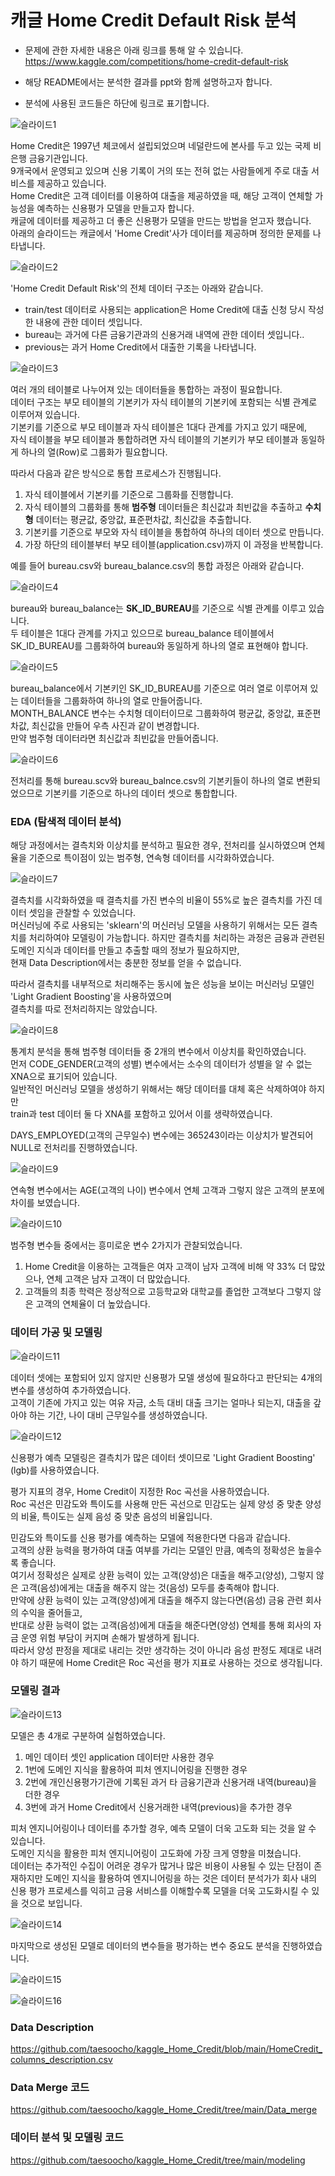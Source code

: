 # 캐글 Home Credit Default Risk 분석 

- 문제에 관한 자세한 내용은 아래 링크를 통해 알 수 있습니다.  
https://www.kaggle.com/competitions/home-credit-default-risk

- 해당 README에서는 분석한 결과를 ppt와 함께 설명하고자 합니다.  
- 분석에 사용된 코드들은 하단에 링크로 표기합니다.  

![슬라이드1](https://user-images.githubusercontent.com/50400392/179346557-307a281c-4b53-42f7-8d99-6d292cb98612.PNG)

Home Credit은 1997년 체코에서 설립되었으며 네덜란드에 본사를 두고 있는 국제 비은행 금융기관입니다.  
9개국에서 운영되고 있으며 신용 기록이 거의 또는 전혀 없는 사람들에게 주로 대출 서비스를 제공하고 있습니다.  
Home Credit은 고객 데이터를 이용하여 대출을 제공하였을 때, 해당 고객이 연체할 가능성을 예측하는 신용평가 모델을 만들고자 합니다.  
캐글에 데이터를 제공하고 더 좋은 신용평가 모델을 만드는 방법을 얻고자 했습니다.  
아래의 슬라이드는 캐글에서 'Home Credit'사가 데이터를 제공하며 정의한 문제를 나타냅니다.

![슬라이드2](https://user-images.githubusercontent.com/50400392/179346578-a20dba27-292c-4a16-bc92-011d8d74befa.PNG)

'Home Credit Default Risk'의 전체 데이터 구조는 아래와 같습니다.
- train/test 데이터로 사용되는 application은 Home Credit에 대출 신청 당시 작성한 내용에 관한 데이터 셋입니다.
- bureau는 과거에 다른 금융기관과의 신용거래 내역에 관한 데이터 셋입니다..
- previous는 과거 Home Credit에서 대출한 기록을 나타냅니다.

![슬라이드3](https://user-images.githubusercontent.com/50400392/179346579-a9f82eea-04ab-4e9f-90c3-ffc552a004c0.PNG)

여러 개의 테이블로 나누어져 있는 데이터들을 통합하는 과정이 필요합니다.  
데이터 구조는 부모 테이블의 기본키가 자식 테이블의 기본키에 포함되는 식별 관계로 이루어져 있습니다.  
기본키를 기준으로 부모 테이블과 자식 테이블은 1대다 관계를 가지고 있기 때문에,  
자식 테이블을 부모 테이블과 통합하려면 자식 테이블의 기본키가 부모 테이블과 동일하게 하나의 열(Row)로 그룹화가 필요합니다.  

따라서 다음과 같은 방식으로 통합 프로세스가 진행됩니다. 

1. 자식 테이블에서 기본키를 기준으로 그룹화를 진행합니다.
2. 자식 테이블의 그룹화를 통해 **범주형** 데이터들은 최신값과 최빈값을 추출하고 **수치형** 데이터는 평균값, 중앙값, 표준편차값, 최신값을 추출합니다.
3. 기본키를 기준으로 부모와 자식 테이블을 통합하여 하나의 데이터 셋으로 만듭니다.
4. 가장 하단의 테이블부터 부모 테이블(application.csv)까지 이 과정을 반복합니다.

예를 들어 bureau.csv와 bureau_balance.csv의 통합 과정은 아래와 같습니다.  

![슬라이드4](https://user-images.githubusercontent.com/50400392/179346581-63e66baf-be76-4a83-9276-57bff4b4e835.PNG)

bureau와 bureau_balance는 **SK_ID_BUREAU**를 기준으로 식별 관계를 이루고 있습니다.  
두 테이블은 1대다 관계를 가지고 있으므로 bureau_balance 테이블에서 SK_ID_BUREAU를 그룹화하여 bureau와 동일하게 하나의 열로 표현해야 합니다.  

![슬라이드5](https://user-images.githubusercontent.com/50400392/179346582-29a8bdeb-b240-4764-9a9d-9c74ea5eb41b.PNG)

bureau_balance에서 기본키인 SK_ID_BUREAU를 기준으로 여러 열로 이루어져 있는 데이터들을 그룹화하여 하나의 열로 만들어줍니다.  
MONTH_BALANCE 변수는 수치형 데이터이므로 그룹화하여 평균값, 중앙값, 표준편차값, 최신값을 만들어 우측 사진과 같이 변경합니다.  
만약 범주형 데이터라면 최신값과 최빈값을 만들어줍니다.  

![슬라이드6](https://user-images.githubusercontent.com/50400392/179346583-5b91f16c-dfa5-4173-af3a-81fb15eeb615.PNG)

전처리를 통해 bureau.scv와 bureau_balnce.csv의 기본키들이 하나의 열로 변환되었으므로 기본키를 기준으로 하나의 데이터 셋으로 통합합니다.  

### EDA (탐색적 데이터 분석)

해당 과정에서는 결측치와 이상치를 분석하고 필요한 경우, 전처리를 실시하였으며 연체율을 기준으로 특이점이 있는 범주형, 연속형 데이터를 시각화하였습니다.

![슬라이드7](https://user-images.githubusercontent.com/50400392/179346585-b536ebe2-fd86-4efd-82cf-caee3f400da0.PNG)

결측치를 시각화하였을 때 결측치를 가진 변수의 비율이 55%로 높은 결측치를 가진 데이터 셋임을 관찰할 수 있었습니다.  
머신러닝에 주로 사용되는 'sklearn'의 머신러닝 모델을 사용하기 위해서는 모든 결측치를 처리하여야 모델링이 가능합니다.
하지만 결측치를 처리하는 과정은 금융과 관련된 도메인 지식과 데이터를 만들고 추출할 때의 정보가 필요하지만,  
현재 Data Description에서는 충분한 정보를 얻을 수 없습니다.  

따라서 결측치를 내부적으로 처리해주는 동시에 높은 성능을 보이는 머신러닝 모델인 'Light Gradient Boosting'을 사용하였으며  
결측치를 따로 전처리하지는 않았습니다.

![슬라이드8](https://user-images.githubusercontent.com/50400392/179346586-5750f3c6-0a2e-4e73-9ad0-a28ac346e862.PNG)

통계치 분석을 통해 범주형 데이터들 중 2개의 변수에서 이상치를 확인하였습니다.  
먼저 CODE_GENDER(고객의 성별) 변수에서는 소수의 데이터가 성별을 알 수 없는 XNA으로 표기되어 있습니다.  
일반적인 머신러닝 모델을 생성하기 위해서는 해당 데이터를 대체 혹은 삭제하여야 하지만  
train과 test 데이터 둘 다 XNA를 포함하고 있어서 이를 생략하였습니다.  

DAYS_EMPLOYED(고객의 근무일수) 변수에는 365243이라는 이상치가 발견되어 NULL로 전처리를 진행하였습니다.

![슬라이드9](https://user-images.githubusercontent.com/50400392/179346587-a5361718-df3b-439e-95fa-80224af12a16.PNG)

연속형 변수에서는 AGE(고객의 나이) 변수에서 연체 고객과 그렇지 않은 고객의 분포에 차이를 보였습니다.  

![슬라이드10](https://user-images.githubusercontent.com/50400392/179346589-2aa4d56f-ee1d-465d-b50b-3dc2a6fd7a28.PNG)

범주형 변수들 중에서는 흥미로운 변수 2가지가 관찰되었습니다.  
1. Home Credit을 이용하는 고객들은 여자 고객이 남자 고객에 비해 약 33% 더 많았으나, 연체 고객은 남자 고객이 더 많았습니다.
2. 고객들의 최종 학력은 정상적으로 고등학교와 대학교를 졸업한 고객보다 그렇지 않은 고객의 연체율이 더 높았습니다.

### 데이터 가공 및 모델링

![슬라이드11](https://user-images.githubusercontent.com/50400392/179346590-53cf9dea-6965-42ef-909a-bad4b1732ac7.PNG)

데이터 셋에는 포함되어 있지 않지만 신용평가 모델 생성에 필요하다고 판단되는 4개의 변수를 생성하여 추가하였습니다.  
고객이 기존에 가지고 있는 여유 자금, 소득 대비 대출 크기는 얼마나 되는지, 대출을 갚아야 하는 기간, 나이 대비 근무일수를 생성하였습니다.  

![슬라이드12](https://user-images.githubusercontent.com/50400392/179346592-22b79751-eb24-4052-8ebe-7bb805815363.PNG)

신용평가 예측 모델링은 결측치가 많은 데이터 셋이므로 'Light Gradient Boosting' (lgb)를 사용하였습니다.  

평가 지표의 경우, Home Credit이 지정한 Roc 곡선을 사용하였습니다.  
Roc 곡선은 민감도와 특이도를 사용해 만든 곡선으로 민감도는 실제 양성 중 맞춘 양성의 비율, 특이도는 실제 음성 중 맞춘 음성의 비율입니다.  

민감도와 특이도를 신용 평가를 예측하는 모델에 적용한다면 다음과 같습니다.  
고객의 상환 능력을 평가하여 대출 여부를 가리는 모델인 만큼, 예측의 정확성은 높을수록 좋습니다.  
여기서 정확성은 실제로 상환 능력이 있는 고객(양성)은 대출을 해주고(양성), 그렇지 않은 고객(음성)에게는 대출을 해주지 않는 것(음성) 모두를 충족해야 합니다.  
만약에 상환 능력이 있는 고객(양성)에게 대출을 해주지 않는다면(음성) 금융 관련 회사의 수익을 줄어들고,  
반대로 상환 능력이 없는 고객(음성)에게 대출을 해준다면(양성) 연체를 통해 회사의 자금 운영 위험 부담이 커지며 손해가 발생하게 됩니다.  
따라서 양성 판정을 제대로 내리는 것만 생각하는 것이 아니라 음성 판정도 제대로 내려야 하기 때문에 Home Credit은 Roc 곡선을 평가 지표로 사용하는 것으로 생각됩니다.  

### 모델링 결과

![슬라이드13](https://user-images.githubusercontent.com/50400392/179346593-dff3da88-9e5b-4c8a-a438-705a50b87026.PNG)

모델은 총 4개로 구분하여 실험하였습니다.  
1. 메인 데이터 셋인 application 데이터만 사용한 경우
2. 1번에 도메인 지식을 활용하여 피처 엔지니어링을 진행한 경우
3. 2번에 개인신용평가기관에 기록된 과거 타 금융기관과 신용거래 내역(bureau)을 더한 경우
4. 3번에 과거 Home Credit에서 신용거래한 내역(previous)을 추가한 경우

피처 엔지니어링이나 데이터를 추가할 경우, 예측 모델이 더욱 고도화 되는 것을 알 수 있습니다.  
도메인 지식을 활용한 피처 엔지니어링이 고도화에 가장 크게 영향을 미쳤습니다.  
데이터는 추가적인 수집이 어려운 경우가 많거나 많은 비용이 사용될 수 있는 단점이 존재하지만 도메인 지식을 활용하여 엔지니어링을 하는 것은 데이터 분석가가 회사 내의 신용 평가 프로세스를 익히고 금융 서비스를 이해할수록 모델을 더욱 고도화시킬 수 있을 것으로 보입니다.

![슬라이드14](https://user-images.githubusercontent.com/50400392/179346596-7e395733-3193-47ad-a39c-53d46bc9ce63.PNG)

마지막으로 생성된 모델로 데이터의 변수들을 평가하는 변수 중요도 분석을 진행하였습니다.  

![슬라이드15](https://user-images.githubusercontent.com/50400392/179346597-ba10df03-e7e5-4394-89af-200eba7cec6d.PNG)

![슬라이드16](https://user-images.githubusercontent.com/50400392/179346576-d8bb66c3-4cab-4d70-8d71-f532c60b9fee.PNG)

### Data Description

https://github.com/taesoocho/kaggle_Home_Credit/blob/main/HomeCredit_columns_description.csv

### Data Merge 코드

https://github.com/taesoocho/kaggle_Home_Credit/tree/main/Data_merge

### 데이터 분석 및 모델링 코드

https://github.com/taesoocho/kaggle_Home_Credit/tree/main/modeling
